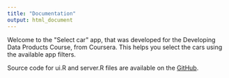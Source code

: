 ```yaml
---
title: "Documentation"
output: html_document
---
```


Welcome to the "Select car" app, that was developed for the Developing Data Products Course, from Coursera. This helps you select the cars using the available app filters.

Source code for ui.R and server.R files are available on the [GitHub](https://github.com/raencinas/dataproducts).
